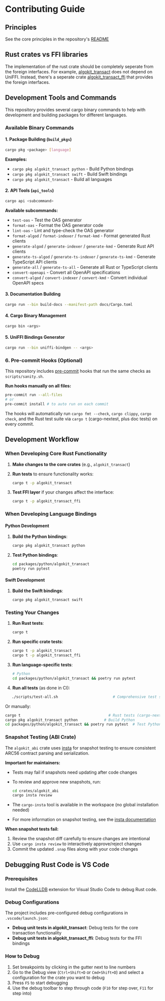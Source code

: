 # Contributing Guide

## Principles

See the core principles in the repository's [README](../../README.md)

## Rust crates vs FFI libraries

The implementation of the rust crate should be completely seperate from the foreign interfaces. For example, [algokit_transact](../crates/algokit_transact/) does not depend on UniFFI. Instead, there's a seperate crate [algokit_transact_ffi](../crates/algokit_transact_ffi/) that provides the foreign interfaces.

## Development Tools and Commands

This repository provides several cargo binary commands to help with development and building packages for different languages.

### Available Binary Commands

#### 1. Package Building (`build_pkgs`)

```bash
cargo pkg <package> [language]
```

**Examples:**

- `cargo pkg algokit_transact python` - Build Python bindings
- `cargo pkg algokit_transact swift` - Build Swift bindings
- `cargo pkg algokit_transact` - Build all languages

#### 2. API Tools (`api_tools`)

```bash
cargo api <subcommand>
```

**Available subcommands:**

- `test-oas` - Test the OAS generator
- `format-oas` - Format the OAS generator code
- `lint-oas` - Lint and type-check the OAS generator
- `format-algod` / `format-indexer` / `format-kmd` - Format generated Rust clients
- `generate-algod` / `generate-indexer` / `generate-kmd` - Generate Rust API clients
- `generate-ts-algod` / `generate-ts-indexer` / `generate-ts-kmd` - Generate TypeScript API clients
- `generate-all` / `generate-ts-all` - Generate all Rust or TypeScript clients
- `convert-openapi` - Convert all OpenAPI specifications
- `convert-algod` / `convert-indexer` / `convert-kmd` - Convert individual OpenAPI specs

#### 3. Documentation Building

```bash
cargo run --bin build-docs --manifest-path docs/Cargo.toml
```

#### 4. Cargo Binary Management

```bash
cargo bin <args>
```

#### 5. UniFFI Bindings Generator

```bash
cargo run --bin uniffi-bindgen -- <args>
```

### 6. Pre-commit Hooks (Optional)

This repository includes [pre-commit](https://pre-commit.com/) hooks that run the same checks as `scripts/sanity.sh`.

**Run hooks manually on all files:**

```bash
pre-commit run --all-files
# or 
pre-commit install # to auto run on each commit
```

The hooks will automatically run `cargo fmt --check`, `cargo clippy`, `cargo check`, and the Rust test suite via `cargo t` (cargo-nextest, plus doc tests) on every commit.

## Development Workflow

### When Developing Core Rust Functionality

1. **Make changes to the core crates** (e.g., `algokit_transact`)
1. **Run tests** to ensure functionality works:

   ```bash
   cargo t -p algokit_transact
   ```

1. **Test FFI layer** if your changes affect the interface:

   ```bash
   cargo t -p algokit_transact_ffi
   ```

### When Developing Language Bindings

#### Python Development

1. **Build the Python bindings**:

   ```bash
   cargo pkg algokit_transact python
   ```

1. **Test Python bindings**:

   ```bash
   cd packages/python/algokit_transact
   poetry run pytest
   ```

#### Swift Development

1. **Build the Swift bindings**:

   ```bash
   cargo pkg algokit_transact swift
   ```

### Testing Your Changes

1. **Run Rust tests**:

   ```bash
   cargo t
   ```

1. **Run specific crate tests**:

   ```bash
   cargo t -p algokit_transact
   cargo t -p algokit_transact_ffi
   ```

1. **Run language-specific tests**:

   ```bash
   # Python
   cd packages/python/algokit_transact && poetry run pytest
   ```

1. **Run all tests** (as done in CI):

```bash
   ./scripts/test-all.sh                         # Comprehensive test script
```

Or manually:

```bash
cargo t                                        # Rust tests (cargo-nextest)
cargo pkg algokit_transact python            # Build Python
cd packages/python/algokit_transact && poetry run pytest  # Test Python
```

### Snapshot Testing (ABI Crate)

The `algokit_abi` crate uses [insta](https://insta.rs/) for snapshot testing to ensure consistent ARC56 contract parsing and serialization.

**Important for maintainers:**

- Tests may fail if snapshots need updating after code changes
- To review and approve new snapshots, run:

  ```bash
  cd crates/algokit_abi
  cargo insta review
  ```

- The `cargo-insta` tool is available in the workspace (no global installation needed)
- For more information on snapshot testing, see the [insta documentation](https://insta.rs/docs/)

**When snapshot tests fail:**

1. Review the snapshot diff carefully to ensure changes are intentional
1. Use `cargo insta review` to interactively approve/reject changes
1. Commit the updated `.snap` files along with your code changes

## Debugging Rust Code is VS Code

### Prerequisites

Install the [CodeLLDB](https://marketplace.visualstudio.com/items?itemName=vadimcn.vscode-lldb) extension for Visual Studio Code to debug Rust code.

### Debug Configurations

The project includes pre-configured debug configurations in `.vscode/launch.json`:

- **Debug unit tests in algokit_transact**: Debug tests for the core transaction functionality
- **Debug unit tests in algokit_transact_ffi**: Debug tests for the FFI bindings

### How to Debug

1. Set breakpoints by clicking in the gutter next to line numbers
1. Go to the Debug view (`Ctrl+Shift+D` or `Cmd+Shift+D`) and select a configuration for the crate you want to debug
1. Press `F5` to start debugging
1. Use the debug toolbar to step through code (`F10` for step over, `F11` for step into)
